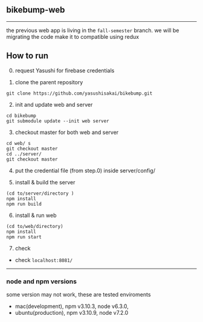 ## bikebump-web
---
the previous web app is living in the ```fall-semester``` branch.
we will be migrating the code make it to compatible using redux

## How to run

0. request Yasushi for firebase credentials

1. clone the parent repository

``` git clone https://github.com/yasushisakai/bikebump.git ```

2. init and update web and server 

``` 
cd bikebump
git submodule update --init web server 
```

3. checkout master for both web and server

```
cd web/ s
git checkout master
cd ../server/
git checkout master
```

4. put the credential file (from step.0) inside server/config/

5. install & build the server

```
(cd to/server/directory )
npm install
npm run build
``` 

6. install & run web

```
(cd to/web/directory)
npm install
npm run start
```

7. check
- check ```localhost:8081/```

---

### node and npm versions
some version may not work, these are tested enviroments

- mac(development), npm v3.10.3, node v6.3.0,
- ubuntu(production), npm v3.10.9, node v7.2.0 
